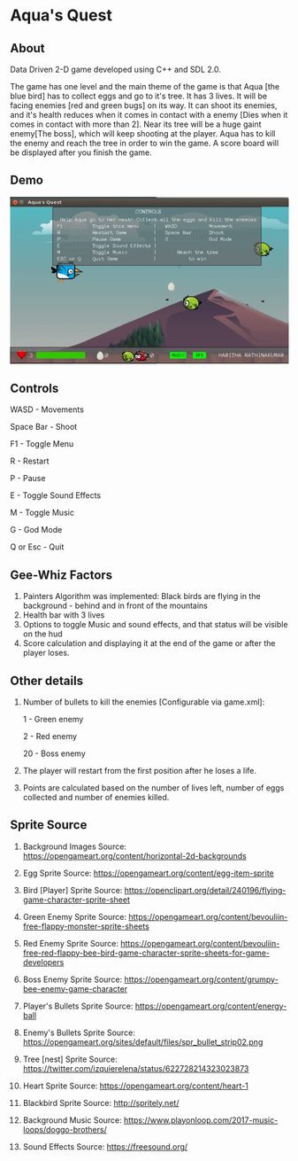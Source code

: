 # Aqua's Quest

## About 
Data Driven 2-D game developed using C++ and SDL 2.0.

The game has one level and the main theme of the game is that Aqua [the blue bird] has to collect eggs and go to it's tree. It has 3 lives. It will be facing enemies [red and green bugs] on its way. It can shoot its enemies, and it's health reduces when it comes in contact with a enemy [Dies when it comes in contact with more than 2]. Near its tree will be a huge gaint enemy[The boss], which will keep shooting at the player. Aqua has to kill the enemy and reach the tree in order to win the game. A score board will be displayed after you finish the game. 

## Demo

![alt text](https://github.com/haritha2112/cpp-2d-game/blob/myproject/Aqua's-Quest-Demo.gif "Aqua's Quest Demo")

## Controls
WASD      - Movements

Space Bar - Shoot

F1        - Toggle Menu

R         - Restart

P         - Pause

E         - Toggle Sound Effects

M         - Toggle Music

G         - God Mode

Q or Esc  - Quit

## Gee-Whiz Factors

1. Painters Algorithm was implemented: Black birds are flying in the background - behind and in front of the mountains
2. Health bar with 3 lives
3. Options to toggle Music and sound effects, and that status will be visible on the hud
4. Score calculation and displaying it at the end of the game or after the player loses.

## Other details

1. Number of bullets to kill the enemies [Configurable via game.xml]:

    1 - Green enemy
    
    2 - Red enemy
    
    20 - Boss enemy
2. The player will restart from the first position after he loses a life.
3. Points are calculated based on the number of lives left, number of eggs collected and number of enemies killed.

## Sprite Source
1.  Background Images Source: https://opengameart.org/content/horizontal-2d-backgrounds

2.  Egg Sprite Source: https://opengameart.org/content/egg-item-sprite

3.  Bird [Player] Sprite Source: https://openclipart.org/detail/240196/flying-game-character-sprite-sheet

4.  Green Enemy Sprite Source: https://opengameart.org/content/bevouliin-free-flappy-monster-sprite-sheets

5.  Red Enemy Sprite Source: https://opengameart.org/content/bevouliin-free-red-flappy-bee-bird-game-character-sprite-sheets-for-game-developers

6.  Boss Enemy Sprite Source: https://opengameart.org/content/grumpy-bee-enemy-game-character

7.  Player's Bullets Sprite Source: https://opengameart.org/content/energy-ball

8.  Enemy's Bullets Sprite Source: https://opengameart.org/sites/default/files/spr_bullet_strip02.png

9.  Tree [nest] Sprite Source: https://twitter.com/izquierelena/status/622728214323023873

10. Heart Sprite Source: https://opengameart.org/content/heart-1

11. Blackbird Sprite Source: http://spritely.net/

12. Background Music Source: https://www.playonloop.com/2017-music-loops/doggo-brothers/

13. Sound Effects Source: https://freesound.org/
